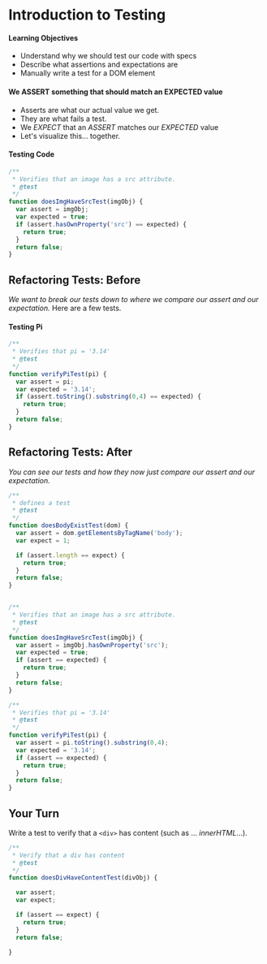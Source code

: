 # Introduction to Testing

#### Learning Objectives

 * Understand why we should test our code with specs
 * Describe what assertions and expectations are
 * Manually write a test for a DOM element

#### We ASSERT something that should match an EXPECTED value

 * Asserts are what our actual value we get.
 * They are what fails a test.
 * We *EXPECT* that an *ASSERT* matches our *EXPECTED* value
 * Let's visualize this... together.

#### Testing Code

```javascript
/**
 * Verifies that an image has a src attribute.
 * @test
 */
function doesImgHaveSrcTest(imgObj) {
  var assert = imgObj;
  var expected = true;
  if (assert.hasOwnProperty('src') == expected) {
    return true;
  }
  return false;
}
```

## Refactoring Tests: Before

*We want to break our tests down to where we compare our assert and our expectation.* Here are a few tests.

#### Testing Pi

```javascript
/**
 * Verifies that pi = '3.14'
 * @test
 */
function verifyPiTest(pi) {
  var assert = pi;
  var expected = '3.14';
  if (assert.toString().substring(0,4) == expected) {
    return true;
  }
  return false;
}
```

## Refactoring Tests: After

*You can see our tests and how they now just compare our assert and our expectation.*

```javascript
/**
 * defines a test
 * @test
 */
function doesBodyExistTest(dom) {
  var assert = dom.getElementsByTagName('body');
  var expect = 1;

  if (assert.length == expect) {
    return true;
  }
  return false;
}


/**
 * Verifies that an image has a src attribute.
 * @test
 */
function doesImgHaveSrcTest(imgObj) {
  var assert = imgObj.hasOwnProperty('src');
  var expected = true;
  if (assert == expected) {
    return true;
  }
  return false;
}

/**
 * Verifies that pi = '3.14'
 * @test
 */
function verifyPiTest(pi) {
  var assert = pi.toString().substring(0,4);
  var expected = '3.14';
  if (assert == expected) {
    return true;
  }
  return false;
}
```

## Your Turn

Write a test to verify that a `<div>` has content (such as ... *innerHTML*...).

```javascript
/**
 * Verify that a div has content
 * @test
 */
function doesDivHaveContentTest(divObj) {

  var assert;
  var expect;

  if (assert == expect) {
    return true;
  }
  return false;

}
```
